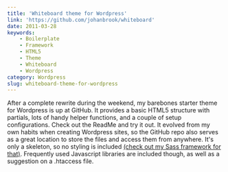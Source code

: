 ```yaml
---
title: 'Whiteboard theme for Wordpress'
link: 'https://github.com/johanbrook/whiteboard'
date: 2011-03-28
keywords:
    - Boilerplate
    - Framework
    - HTML5
    - Theme
    - Whiteboard
    - Wordpress
category: Wordpress
slug: whiteboard-theme-for-wordpress
---
```


After a complete rewrite during the weekend, my barebones starter theme for Wordpress is up at
GitHub. It provides a basic HTML5 structure with partials, lots of handy helper functions, and a
couple of setup configurations. Check out the ReadMe and try it out. It evolved from my own habits
when creating Wordpress sites, so the GitHub repo also serves as a great location to store the files
and access them from anywhere. It's only a skeleton, so no styling is included
[(check out my Sass framework for that)](https://github.com/johanbrook/dyluni). Frequently used
Javascript libraries are included though, as well as a suggestion on a .htaccess file.

